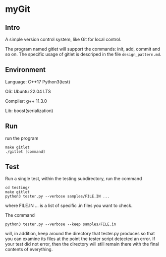 # myGit
## Intro
A simple version control system, like Git for local control.

The program named gitlet will support the commands: init, add, commit and so on. The specific usage of gitlet is descriped in the file `design_pattern.md`.

## Environment
Language: C++17 Python3(test)

OS: Ubuntu 22.04 LTS

Compiler: g++ 11.3.0

Lib: boost(serialization)


## Run
run the program
```
make gitlet
./gitlet [command]
```

## Test
Run a single test, within the testing subdirectory, run the command
```
cd testing/
make gitlet
python3 tester.py --verbose samples/FILE.IN ...
```
where FILE.IN ... is a list of specific .in files you want to check.


The command
```
python3 tester.py --verbose --keep samples/FILE.in
```
will, in addition, keep around the directory that tester.py produces so that you can examine its files at the point the tester script detected an error. If your test did not error, then the directory will still remain there with the final contents of everything.